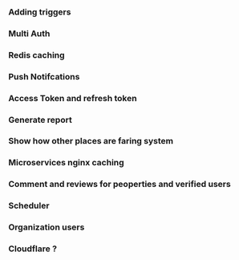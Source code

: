### Adding triggers 

### Multi Auth

### Redis caching

### Push Notifcations

### Access Token and refresh token

### Generate report

### Show how other places are faring system

### Microservices nginx caching

### Comment and reviews for peoperties and verified users

### Scheduler

### Organization users

### Cloudflare ?